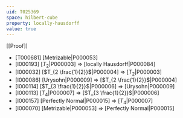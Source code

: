 ```yaml
---
uid: T025369
space: hilbert-cube
property: locally-hausdorff
value: true
---
```

[[Proof]]

* [T000681] [Metrizable|P000053]
* [I000193] [$T_2$|P000003] => [locally Hausdorff|P000084]
* [I000032] [$T_{2 \frac{1}{2}}$|P000004] => [$T_2$|P000003]
* [I000086] [Urysohn|P000009] => [$T_{2 \frac{1}{2}}$|P000004]
* [I000114] [$T_{3 \frac{1}{2}}$|P000006] => [Urysohn|P000009]
* [I000113] [$T_4$|P000007] => [$T_{3 \frac{1}{2}}$|P000006]
* [I000157] [Perfectly Normal|P000015] => [$T_4$|P000007]
* [I000070] [Metrizable|P000053] => [Perfectly Normal|P000015]

